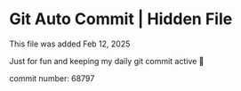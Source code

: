 # Git Auto Commit | Hidden File

This file was added Feb 12, 2025

Just for fun and keeping my daily git commit active 🤪

commit number: 68797
